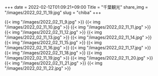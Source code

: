 +++
date  = 2022-02-12T01:09:21+09:00
Title = "千葉観光"
share_img = "/images/2022_02_11_19.jpg"
slug = "chiba"
+++

{{< img "/images/2022_02_11_9.jpg" >}}
{{< img "/images/2022_02_11_10.jpg" >}}
{{< img "/images/2022_02_11_11.jpg" >}}
{{< img "/images/2022_02_11_12.jpg" >}}
{{< img "/images/2022_02_11_13.jpg" >}}
{{< img "/images/2022_02_11_14.jpg" >}}
{{< img "/images/2022_02_11_15.jpg" >}}
{{< img "/images/2022_02_11_16.jpg" >}}
{{< img "/images/2022_02_11_17.jpg" >}}
{{< img "/images/2022_02_11_18.jpg" >}}
{{< img "/images/2022_02_11_19.jpg" >}}
{{< img "/images/2022_02_11_20.jpg" >}}
{{< img "/images/2022_02_11_21.jpg" >}}
{{< img "/images/2022_02_11_22.jpg" >}}